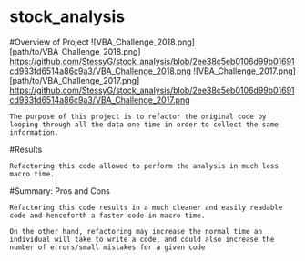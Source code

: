 # stock_analysis
#Overview of Project
![VBA_Challenge_2018.png] [path/to/VBA_Challenge_2018.png] 
https://github.com/StessyG/stock_analysis/blob/2ee38c5eb0106d99b01691cd933fd6514a86c9a3/VBA_Challenge_2018.png
![VBA_Challenge_2017.png] [path/to/VBA_Challenge_2017.png]
https://github.com/StessyG/stock_analysis/blob/2ee38c5eb0106d99b01691cd933fd6514a86c9a3/VBA_Challenge_2017.png


	The purpose of this project is to refactor the original code by looping through all the data one time in order to collect the same information.

#Results

	Refactoring this code allowed to perform the analysis in much less macro time.

#Summary: Pros and Cons

	Refactoring this code results in a much cleaner and easily readable code and henceforth a faster code in macro time.

	On the other hand, refactoring may increase the normal time an individual will take to write a code, and could also increase the number of errors/small mistakes for a given code
